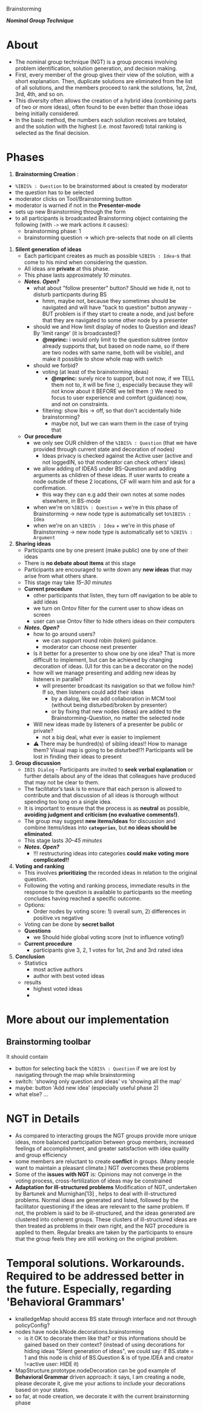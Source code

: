 Brainstorming

_**Nominal Group Technique**_

# About

+ The nominal group technique (NGT) is a group process involving problem identification, solution generation, and decision making.
+ First, every member of the group gives their view of the solution, with a short explanation. Then, duplicate solutions are eliminated from the list of all solutions, and the members proceed to rank the solutions, 1st, 2nd, 3rd, 4th, and so on.
+ This diversity often allows the creation of a hybrid idea (combining parts of two or more ideas), often found to be even better than those ideas being initially considered.
+ In the basic method, the numbers each solution receives are totaled, and the solution with the highest (i.e. most favored) total ranking is selected as the final decision.

# Phases

1. **Brainstorming Creation** :
  + `%IBIS% : Question` to be brainstormed about is created by moderator
  + the question has to be selected
  + moderator clicks on Tool/Brainstorming button
  + moderator is warned if not in the **Presenter-mode**
  + sets up new Brainstorming through the form
  + to all participants is broadcasted Brainstorming object containing the following (with `->` we mark actions it causes):
    + brainstorming phase: 1
    + brainstorming question -> which pre-selects that node on all clients
1. **Silent generation of ideas**
    + Each participant creates as much as possible `%IBIS% : Idea`-s that come to his mind when considering the question.
    + All ideas are **private** at this phase.
    + This phase lasts approximately _10 minutes_.
    + _**Notes. Open?**_  
      + what about "follow presenter" button? Should we hide it, not to disturb particpants during BS
        + hmm, maybe not, because they sometimes should be navigated and will have "back to question" button anyway - BUT problem is if they start to create a node, and just before that they are navigated to some other node by a presenter
      + should we and How limit display of nodes to Question and ideas? By 'limit range' (it is broadcasted)?
          + **@mprinc:** i would only limit to the question subtree (ontov already supports that, but based on node name, so if there are two nodes with same name, both will be visible), and make it possible to show whole map with switch
      + should we forbid?
        + voting (at least of the brainstorming ideas)
            + **@mprinc:** surely nice to support, but not now, if we TELL them not to, it will be fine :), especially because they will not know about it BEFORE we tell them :) We need to focus to user experience and comfort (guidance) now, and not on constraints.
        + filtering: show Ibis -> off, so that don't accidentally hide brainstorming?
            + maybe not, but we can warn them in the case of trying that
    + **Our procedure**
      + we only see OUR children of the `%IBIS% : Question` (that we have provided through current state and decoration of nodes)
        + Ideas privacy is checked against the Active user (active and not loggedIN, so that moderator can check others' ideas)
      + we allow adding of IDEAS under BS-Question and adding arguments as children of these ideas. If user wants to create a node outside of these 2 locations, CF will warn him and ask for a confirmation.
        + this way they can e.g add their own notes at some nodes elsewhere, in BS-mode
      + when we're on `%IBIS% : Question` + we're in this phase of Brainstorming -> new node type is automatically set to`%IBIS% : Idea`
      + when we're on an `%IBIS% : Idea` + we're in this phase of Brainstorming -> new node type is automatically set to `%IBIS% : Argument`
1. **Sharing ideas**
    + Participants one by one present (make public) one by one of their ideas
    + There is **no debate about items** at this stage
    + Participants are encouraged to write down any **new ideas** that may arise from what others share.
    + This stage may take _15–30 minutes_
    + **Current procedure**
      + other participants that listen, they turn off navigation to be able to add ideas
      + we turn on Ontov filter for the current user to show ideas on screen
      + user can use Ontov filter to hide others ideas on their computers
    + _**Notes. Open?**_
        + how to go around users?
          + we can support round robin (token) guidance.
          + moderator can choose next presenter
        + Is it better for a presenter to show one by one idea?
        That is more difficult to implement, but can be achieved by changing decoration of ideas.
        (UI for this can be a decorator on the node)
        + how will we manage presenting and adding new ideas by listeners in parallel?
          + will presenter broadcast its navigation so that we follow him? If so, then listeners could add their ideas
            + by a dialog, like we add collaboration in MCM tool (without being disturbed/broken by presenter)
            + or by fixing that new nodes (ideas) are added to the Brainstorming-Question, no matter the selected node
        + Will new ideas made by listeners of a presenter be public or private?
            + not a big deal, what ever is easier to implement
        + :warning: There may be hundred(s) of sibling ideas!! How to manage them? Visual map is going to be disturbed!?! Participants will be lost in finding their ideas to present
1. **Group discussion**
    + `IBIS Dialog` - Participants are invited to **seek verbal explanation** or further details about any of the ideas that colleagues have produced that may not be clear to them.
    + The facilitator’s task is to ensure that each person is allowed to contribute and that discussion of all ideas is thorough without spending too long on a single idea.
    + It is important to ensure that the process is as **neutral** as possible, **avoiding judgment and criticism (no evaluative comments!)**.
    + The group may suggest **new items/ideas**  for discussion and combine items/ideas into **`categories`**, but **no ideas should be eliminated**.
    + This stage lasts _30–45 minutes_
    + _**Notes. Open?**_
        + !!! restructuring ideas into categories **could make voting more complicated!!**
1. **Voting and ranking**
    + This involves **prioritizing** the recorded ideas in relation to the original question.
    + Following the voting and ranking process, immediate results in the response to the question is available to participants so the meeting concludes having reached a specific outcome.
    + Options:
      + Order nodes by voting score: 1) overall sum, 2) differences in positive.vs negative
    + Voting can be done by **secret ballot**
    + **Questions**
      +  we Should hide global voting score (not to influence voting!)
    + **Current procedure**
        + participants give 3, 2, 1 votes for 1st, 2nd and 3rd rated idea
1. **Conclusion**
    + Statistics
      + most active authors
      + author with best voted ideas
    + results
      + highest voted ideas
      +

# More about our implementation
## Brainstorming toolbar
It should contain
  + button for selecting back the `%IBIS% : Question` if we are lost by navigating through the map while brainstorming
  + switch: 'showing only question and ideas' vs 'showing all the map'
  + maybe: button 'Add new idea' (especially useful phase 2)
  + what else? ...

# NGT in Details

+ As compared to interacting groups the NGT groups provide more unique ideas, more balanced participation between group members, increased feelings of accomplishment, and greater satisfaction with idea quality and group efficiency
+ some members are reluctant to create **conflict** in groups. (Many people want to maintain a pleasant climate.) NGT overcomes these problems
+ Some of the **issues with NGT** is: Opinions may not converge in the voting process, cross-fertilization of ideas may be constrained
+ **Adaptation for ill-structured problems**
Modification of NGT, undertaken by Bartunek and Murnighan[13] , helps to deal with ill-structured problems. Normal ideas are generated and listed, followed by the facilitator questioning if the ideas are relevant to the same problem. If not, the problem is said to be ill-structured, and the ideas generated are clustered into coherent groups. These clusters of ill-structured ideas are then treated as problems in their own right, and the NGT procedure is applied to them. Regular breaks are taken by the participants to ensure that the group feels they are still working on the original problem.

# Temporal solutions. Workarounds. Required to be addressed better in the future. Especially, regarding 'Behavioral Grammars'

+ knalledgeMap should access BS state through interface and not through policyConfig?
+ nodes have node.kNode.decorations.brainstorming
  + is it OK to decorate them like that? or this informations should be gained based on their context?
  (instead of using decorations for hiding ideas "Silent generation of ideas", we could say: if BS.state = 1 and this node is child of BS.Question & is of type.IDEA and creator !=active user: HIDE it)
+ MapStructure.prototype.nodeDecoration can be god example of **Behavioral Grammar** driven approach: it says, I am creating a node, please decorate it, give me your actions to include your decorations based on your states.
+ so far, at node creation, we decorate it with the current brainstorming phase
